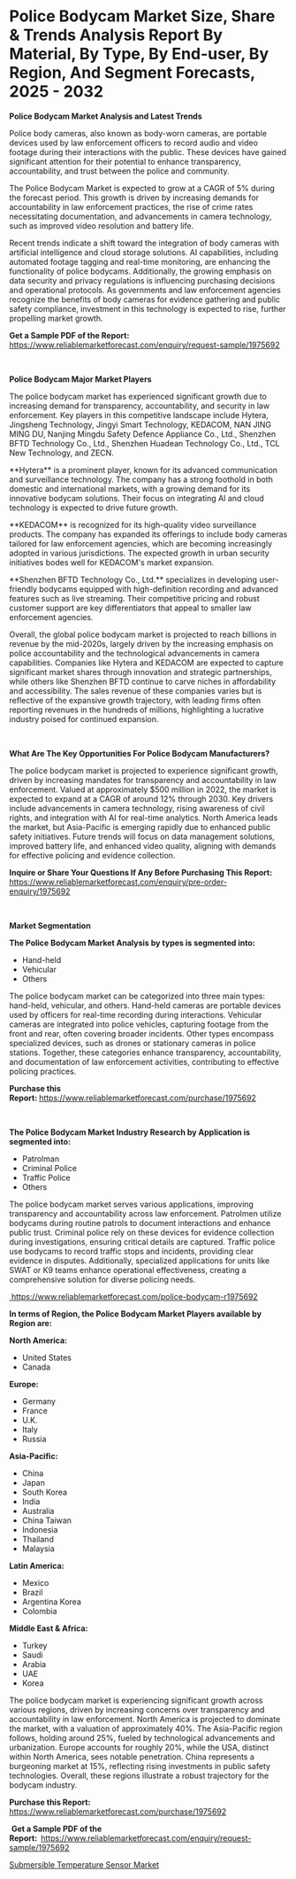 <p><h1>Police Bodycam Market Size, Share & Trends Analysis Report By Material, By Type, By End-user, By Region, And Segment Forecasts, 2025 - 2032</h1></p><p><strong>Police Bodycam Market Analysis and Latest Trends</strong></p>
<p><p>Police body cameras, also known as body-worn cameras, are portable devices used by law enforcement officers to record audio and video footage during their interactions with the public. These devices have gained significant attention for their potential to enhance transparency, accountability, and trust between the police and community.</p><p>The Police Bodycam Market is expected to grow at a CAGR of 5% during the forecast period. This growth is driven by increasing demands for accountability in law enforcement practices, the rise of crime rates necessitating documentation, and advancements in camera technology, such as improved video resolution and battery life. </p><p>Recent trends indicate a shift toward the integration of body cameras with artificial intelligence and cloud storage solutions. AI capabilities, including automated footage tagging and real-time monitoring, are enhancing the functionality of police bodycams. Additionally, the growing emphasis on data security and privacy regulations is influencing purchasing decisions and operational protocols. As governments and law enforcement agencies recognize the benefits of body cameras for evidence gathering and public safety compliance, investment in this technology is expected to rise, further propelling market growth.</p></p>
<p><strong>Get a Sample PDF of the Report:&nbsp;</strong> <a href="https://www.reliablemarketforecast.com/enquiry/request-sample/1975692?utm_campaign=1893&utm_medium=2&utm_source=Github&utm_content=ia&utm_term=08022025&utm_id=police-bodycam">https://www.reliablemarketforecast.com/enquiry/request-sample/1975692</a></p>
<p>&nbsp;</p>
<p><strong>Police Bodycam Major Market Players</strong></p>
<p><p>The police bodycam market has experienced significant growth due to increasing demand for transparency, accountability, and security in law enforcement. Key players in this competitive landscape include Hytera, Jingsheng Technology, Jingyi Smart Technology, KEDACOM, NAN JING MING DU, Nanjing Mingdu Safety Defence Appliance Co., Ltd., Shenzhen BFTD Technology Co., Ltd., Shenzhen Huadean Technology Co., Ltd., TCL New Technology, and ZECN.</p><p>**Hytera** is a prominent player, known for its advanced communication and surveillance technology. The company has a strong foothold in both domestic and international markets, with a growing demand for its innovative bodycam solutions. Their focus on integrating AI and cloud technology is expected to drive future growth.</p><p>**KEDACOM** is recognized for its high-quality video surveillance products. The company has expanded its offerings to include body cameras tailored for law enforcement agencies, which are becoming increasingly adopted in various jurisdictions. The expected growth in urban security initiatives bodes well for KEDACOM's market expansion.</p><p>**Shenzhen BFTD Technology Co., Ltd.** specializes in developing user-friendly bodycams equipped with high-definition recording and advanced features such as live streaming. Their competitive pricing and robust customer support are key differentiators that appeal to smaller law enforcement agencies.</p><p>Overall, the global police bodycam market is projected to reach billions in revenue by the mid-2020s, largely driven by the increasing emphasis on police accountability and the technological advancements in camera capabilities. Companies like Hytera and KEDACOM are expected to capture significant market shares through innovation and strategic partnerships, while others like Shenzhen BFTD continue to carve niches in affordability and accessibility. The sales revenue of these companies varies but is reflective of the expansive growth trajectory, with leading firms often reporting revenues in the hundreds of millions, highlighting a lucrative industry poised for continued expansion.</p></p>
<p>&nbsp;</p>
<p><strong>What Are The Key Opportunities For Police Bodycam Manufacturers?</strong></p>
<p><p>The police bodycam market is projected to experience significant growth, driven by increasing mandates for transparency and accountability in law enforcement. Valued at approximately $500 million in 2022, the market is expected to expand at a CAGR of around 12% through 2030. Key drivers include advancements in camera technology, rising awareness of civil rights, and integration with AI for real-time analytics. North America leads the market, but Asia-Pacific is emerging rapidly due to enhanced public safety initiatives. Future trends will focus on data management solutions, improved battery life, and enhanced video quality, aligning with demands for effective policing and evidence collection.</p></p>
<p><strong>Inquire or Share Your Questions If Any Before Purchasing This Report:</strong> <a href="https://www.reliablemarketforecast.com/enquiry/pre-order-enquiry/1975692?utm_campaign=1893&utm_medium=2&utm_source=Github&utm_content=ia&utm_term=08022025&utm_id=police-bodycam">https://www.reliablemarketforecast.com/enquiry/pre-order-enquiry/1975692</a></p>
<p>&nbsp;</p>
<p><strong>Market Segmentation</strong></p>
<p><strong>The Police Bodycam Market Analysis by types is segmented into:</strong></p>
<p><ul><li>Hand-held</li><li>Vehicular</li><li>Others</li></ul></p>
<p><p>The police bodycam market can be categorized into three main types: hand-held, vehicular, and others. Hand-held cameras are portable devices used by officers for real-time recording during interactions. Vehicular cameras are integrated into police vehicles, capturing footage from the front and rear, often covering broader incidents. Other types encompass specialized devices, such as drones or stationary cameras in police stations. Together, these categories enhance transparency, accountability, and documentation of law enforcement activities, contributing to effective policing practices.</p></p>
<p><strong>Purchase this Report:&nbsp;</strong><a href="https://www.reliablemarketforecast.com/purchase/1975692?utm_campaign=1893&utm_medium=2&utm_source=Github&utm_content=ia&utm_term=08022025&utm_id=police-bodycam">https://www.reliablemarketforecast.com/purchase/1975692</a></p>
<p>&nbsp;</p>
<p><strong>The Police Bodycam Market Industry Research by Application is segmented into:</strong></p>
<p><ul><li>Patrolman</li><li>Criminal Police</li><li>Traffic Police</li><li>Others</li></ul></p>
<p><p>The police bodycam market serves various applications, improving transparency and accountability across law enforcement. Patrolmen utilize bodycams during routine patrols to document interactions and enhance public trust. Criminal police rely on these devices for evidence collection during investigations, ensuring critical details are captured. Traffic police use bodycams to record traffic stops and incidents, providing clear evidence in disputes. Additionally, specialized applications for units like SWAT or K9 teams enhance operational effectiveness, creating a comprehensive solution for diverse policing needs.</p></p>
<p><a href="https://www.reliablemarketforecast.com/police-bodycam-r1975692?utm_campaign=1893&utm_medium=2&utm_source=Github&utm_content=ia&utm_term=08022025&utm_id=police-bodycam">&nbsp;https://www.reliablemarketforecast.com/police-bodycam-r1975692</a></p>
<p><strong>In terms of Region, the Police Bodycam Market Players available by Region are:</strong></p>
<p>
    <p> <strong> North America: </strong>
        <ul>
            <li>United States</li>
            <li>Canada</li>
        </ul>
        </p> 
    <p> <strong> Europe: </strong>
        <ul>
            <li>Germany</li>
            <li>France</li>
            <li>U.K.</li>
            <li>Italy</li>
            <li>Russia</li>
        </ul>
        </p> 
    <p> <strong> Asia-Pacific: </strong>
        <ul>
            <li>China</li>
            <li>Japan</li>
            <li>South Korea</li>
            <li>India</li>
            <li>Australia</li>
            <li>China Taiwan</li>
            <li>Indonesia</li>
            <li>Thailand</li>
            <li>Malaysia</li>
        </ul>
        </p> 
    <p> <strong> Latin America: </strong>
        <ul>
            <li>Mexico</li>
            <li>Brazil</li>
            <li>Argentina Korea</li>
            <li>Colombia</li>
        </ul>
        </p> 
    <p> <strong> Middle East & Africa: </strong>
        <ul>
            <li>Turkey</li>
            <li>Saudi</li>
            <li>Arabia</li>
            <li>UAE</li>
            <li>Korea</li>
        </ul>
    </p>
    </p>
<p><p>The police bodycam market is experiencing significant growth across various regions, driven by increasing concerns over transparency and accountability in law enforcement. North America is projected to dominate the market, with a valuation of approximately 40%. The Asia-Pacific region follows, holding around 25%, fueled by technological advancements and urbanization. Europe accounts for roughly 20%, while the USA, distinct within North America, sees notable penetration. China represents a burgeoning market at 15%, reflecting rising investments in public safety technologies. Overall, these regions illustrate a robust trajectory for the bodycam industry.</p></p>
<p><strong>Purchase this Report: </strong><a href="https://www.reliablemarketforecast.com/purchase/1975692?utm_campaign=1893&utm_medium=2&utm_source=Github&utm_content=ia&utm_term=08022025&utm_id=police-bodycam">https://www.reliablemarketforecast.com/purchase/1975692</a></p>
<p>&nbsp;<strong>Get a Sample PDF of the Report:&nbsp;&nbsp;</strong><a href="https://www.reliablemarketforecast.com/enquiry/request-sample/1975692?utm_campaign=1893&utm_medium=2&utm_source=Github&utm_content=ia&utm_term=08022025&utm_id=police-bodycam">https://www.reliablemarketforecast.com/enquiry/request-sample/1975692</a></p>
<p><strong></strong></p>
<p><p><a href="https://github.com/PeterParrish5/Market-Research-Report-List-7/blob/main/submersible-temperature-sensor-market.md?utm_campaign=1893&utm_medium=2&utm_source=Github&utm_content=ia&utm_term=08022025&utm_id=police-bodycam">Submersible Temperature Sensor Market</a></p></p>